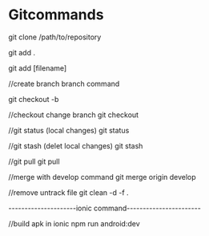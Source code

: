 # Gitcommands



git clone /path/to/repository

git add . 

git add [filename]

//create branch branch command

git checkout -b <Branch Name>


//checkout change branch
git checkout <Branch Name>


//git status (local changes)
git status

//git stash (delet local changes)
git stash
  
//git pull
git pull
  
//merge with develop command
git merge origin develop
  
//remove untrack file
git clean  -d  -f .
  
---------------------ionic command-----------------------

//build apk in ionic 
npm run android:dev
